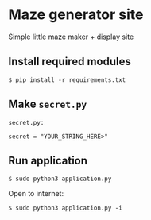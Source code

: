 # Maze generator site

Simple little maze maker + display site

## Install required modules

`$ pip install -r requirements.txt`

## Make `secret.py`

`secret.py:`

`secret = "YOUR_STRING_HERE>"`

## Run application

`$ sudo python3 application.py`

Open to internet:

`$ sudo python3 application.py -i`
